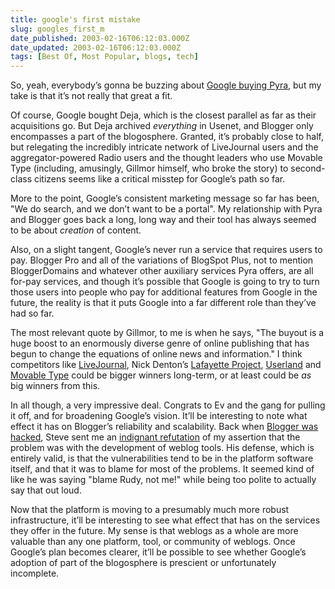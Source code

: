 ```yaml
---
title: google's first mistake
slug: googles_first_m
date_published: 2003-02-16T06:12:03.000Z
date_updated: 2003-02-16T06:12:03.000Z
tags: [Best Of, Most Popular, blogs, tech]
---
```


So, yeah, everybody’s gonna be buzzing about [Google buying Pyra](https://web.archive.org/web/20030603163437/http://weblog.siliconvalley.com/column/dangillmor/archives/000802.shtml#000802), but my take is that it’s not really that great a fit.

Of course, Google bought Deja, which is the closest parallel as far as their acquisitions go. But Deja archived *everything* in Usenet, and Blogger only encompasses a part of the blogosphere. Granted, it’s probably close to half, but relegating the incredibly intricate network of LiveJournal users and the aggregator-powered Radio users and the thought leaders who use Movable Type (including, amusingly, Gillmor himself, who broke the story) to second-class citizens seems like a critical misstep for Google’s path so far.

More to the point, Google’s consistent marketing message so far has been, "We do search, and we don’t want to be a portal". My relationship with Pyra and Blogger goes back a long, long way and their tool has always seemed to be about *creation* of content.

Also, on a slight tangent, Google’s never run a service that requires users to pay. Blogger Pro and all of the variations of BlogSpot Plus, not to mention BloggerDomains and whatever other auxiliary services Pyra offers, are all for-pay services, and though it’s possible that Google is going to try to turn those users into people who pay for additional features from Google in the future, the reality is that it puts Google into a far different role than they’ve had so far.

The most relevant quote by Gillmor, to me is when he says, "The buyout is a huge boost to an enormously diverse genre of online publishing that has begun to change the equations of online news and information." I think competitors like [LiveJournal](http://www.livejournal.com), Nick Denton’s [Lafayette Project](http://www.nickdenton.org/archives/004479.html), [Userland](http://www.userland.com) and [Movable Type](http://www.movabletype.org) could be bigger winners long-term, or at least could be *as* big winners from this.

In all though, a very impressive deal. Congrats to Ev and the gang for pulling it off, and for broadening Google’s vision. It’ll be interesting to note what effect it has on Blogger’s reliability and scalability. Back when [Blogger was hacked](http://www.dashes.com/anil/index.php?archives/003780.php), Steve sent me an [indignant refutation](http://www.saladwithsteve.com/2002_10_01_archive.html#b85603955) of my assertion that the problem was with the development of weblog tools. His defense, which is entirely valid, is that the vulnerabilities tend to be in the platform software itself, and that it was to blame for most of the problems. It seemed kind of like he was saying "blame Rudy, not me!" while being too polite to actually say that out loud.

Now that the platform is moving to a presumably much more robust infrastructure, it’ll be interesting to see what effect that has on the services they offer in the future. My sense is that weblogs as a whole are more valuable than any one platform, tool, or community of weblogs. Once Google’s plan becomes clearer, it’ll be possible to see whether Google’s adoption of part of the blogosphere is prescient or unfortunately incomplete.
